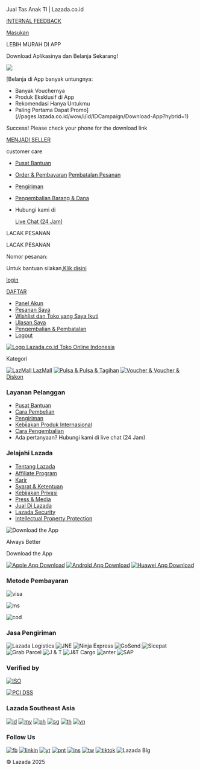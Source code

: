 Jual Tas Anak Tl | Lazada.co.id






















[INTERNAL FEEDBACK](https://pages.lazada.co.id/wow/gcp/route/lazada/id/upr_1000345_lazada/channel/id/upr-router/id_upr?wx_navbar_transparent=true&disable_smb=true&lzd_pc_navbar_hidden=true&hybrid=1&data_prefetch=true&prefetch_replace=1&at_iframe=1&wh_pid=/lazada/channel/id/feedback/internal-feedback)

[Masukan](//pages.lazada.co.id/wow/gcp/route/lazada/id/upr_1000345_lazada/channel/id/upr-router/id_upr?hybrid=1&data_prefetch=true&prefetch_replace=1&at_iframe=1&wh_pid=/lazada/channel/id/trade/feedback)

LEBIH MURAH DI APP

Download Aplikasinya dan Belanja Sekarang!

![](https://img.lazcdn.com/us/domino/f6c8f8562e22b325597910b0a3ddafa4.png)

[Belanja di App banyak untungnya:

* Banyak Vouchernya
* Produk Eksklusif di App
* Rekomendasi Hanya Untukmu
* Paling Pertama Dapat Promo](//pages.lazada.co.id/wow/i/id/IDCampaign/Download-App?hybrid=1)

Success! Please check your phone for the download link

[MENJADI SELLER](https://sellercenter.lazada.co.id/apps/register/index?gsc=1)

customer care

* [Pusat Bantuan](https://helpcenter.lazada.co.id/s/faq)
* [Order & Pembayaran](//www.lazada.co.id/helpcenter/payments/)
  [Pembatalan Pesanan](//www.lazada.co.id/helpcenter/orders-payment/#answer-faq-howtocancel-ans)
* [Pengiriman](//www.lazada.co.id/helpcenter/#answer-faq-delivery-ans)
* [Pengembalian Barang & Dana](//www.lazada.co.id/helpcenter/returns/)
* Hubungi kami di

  [Live Chat (24 Jam)](javascript:;)

LACAK PESANAN

LACAK PESANAN

Nomor pesanan:

Untuk bantuan silakan,[Klik disini](//www.lazada.co.id/helpcenter/shipping-delivery/#answer-faq-trackorder-ans "Untuk bantuan silakan,")

[login](//member.lazada.co.id/user/login)

[DAFTAR](//member.lazada.co.id/user/register)

* [Panel Akun](//member.lazada.co.id/user/account#/)
* [Pesanan Saya](//my.lazada.co.id/customer/order/index/)
* [Wishlist dan Toko yang Saya Ikuti](//my.lazada.co.id/wishlist/index)
* [Ulasan Saya](//my.lazada.co.id/customer/myReview/my-reviews)
* [Pengembalian & Pembatalan](//my.lazada.co.id/customer/returns/index?requestType=return)
* [Logout](//member.lazada.co.id/user/logout)

[![Logo Lazada.co.id Toko Online Indonesia](https://img.lazcdn.com/g/tps/images/ims-web/TB1Hs8GaMFY.1VjSZFnXXcFHXXa.png)](//www.lazada.co.id/)

Kategori

[![LazMall](https://img.lazcdn.com/g/tps/images/ims-web/TB1gNcMWBr0gK0jSZFnXXbRRXXa.png)
LazMall](https://pages.lazada.co.id/wow/gcp/route/lazada/id/upr_1000345_lazada/channel/id/upr-router/id_upr?hybrid=1&data_prefetch=true&prefetch_replace=1&at_iframe=1&wh_pid=/lazada/channel/id/lazmall-channel/lazmall-channel-pc)
[![Pulsa &](https://img.lazcdn.com/g/tps/images/ims-web/TB1Je4vhRr0gK0jSZFnXXbRRXXa.png)
Pulsa & Tagihan](//pages.lazada.co.id/wow/i/id/digitalgoods/home?hybrid=1&scm=1003.4.icms-zebra-5000383-2586266.OTHER_6502207798_7692459)
[![Voucher &](https://img.lazcdn.com/g/tps/images/ims-web/TB1x8lvhHj1gK0jSZFuXXcrHpXa.png)
Voucher & Diskon](//pages.lazada.co.id/wow/gcp/route/lazada/id/upr_1000345_lazada/channel/id/upr-router/id_upr?hybrid=1&data_prefetch=true&at_iframe=1&wh_pid=/lazada/channel/id/all-promo/mcp-ush&scm=1003.4.icms-zebra-5000383-2586266.OTHER_6502207802_7692459&prefetch_replace=1)







### Layanan Pelanggan

* [Pusat Bantuan](//www.lazada.co.id/helpcenter/)
* [Cara Pembelian](//www.lazada.co.id/helpcenter/payments/)
* [Pengiriman](//www.lazada.co.id/helpcenter/shipping-and-delivery/)
* [Kebijakan Produk Internasional](//www.lazada.co.id/helpcenter/products-on-lazada/#answer-faq-internationalproduct-ans)
* [Cara Pengembalian](//www.lazada.co.id/helpcenter/returns-refunds/#answer-faq-return-ans)
* Ada pertanyaan? Hubungi kami di live chat (24 Jam)

### Jelajahi Lazada

* [Tentang Lazada](//group.lazada.com/en/about/)
* [Afﬁliate Program](//pages.lazada.co.id/wow/gcp/route/lazada/id/upr_1000345_lazada/channel/id/upr-router/id_upr?hybrid=1&data_prefetch=true&prefetch_replace=1&at_iframe=1&wh_pid=/lazada/channel/id/partnership/AffiliatesID)
* [Karir](//www.lazada.com/work-at-lazada/)
* [Syarat & Ketentuan](https://pages.lazada.co.id/wow/gcp/route/lazada/id/upr_1000345_lazada/channel/id/upr-router/id_upr?hybrid=1&data_prefetch=true&prefetch_replace=1&at_iframe=1&wh_pid=/lazada/channel/id/legal/terms-of-use)
* [Kebijakan Privasi](https://pages.lazada.co.id/wow/gcp/route/lazada/id/upr_1000345_lazada/channel/id/upr-router/id_upr?hybrid=1&data_prefetch=true&prefetch_replace=1&at_iframe=1&wh_pid=/lazada/channel/id/legal/PrivacyPolicy)
* [Press & Media](//group.lazada.com/en/press-release/)
* [Jual Di Lazada](https://www.lazada.co.id/marketplace/)
* [Lazada Security](//www.lazada.co.id/security/)
* [Intellectual Property Protection](https://pages.lazada.co.id/wow/gcp/route/lazada/id/upr_1000345_lazada/channel/id/upr-router/id_upr?hybrid=1&data_prefetch=true&prefetch_replace=1&at_iframe=1&wh_pid=/lazada/channel/id/legal/ipr-policy)

![Download the App](https://img.lazcdn.com/us/media/d33f1c45a4bd2fc773f8614625ed9cee-165-165.png)

Always Better

Download the App

[![Apple App Download](https://img.lazcdn.com/us/domino/775ef490-0fd3-4022-945b-903c2fdf48c0_ID-126-42.png)](https://itunes.apple.com/app/id785385147)
[![Android App Download](https://img.lazcdn.com/us/domino/b4baee1b-3663-4968-87bd-bb11fb1e396d_ID-126-42.png)](https://play.google.com/store/apps/details?id=com.lazada.android)
[![Huawei App Download](https://img.lazcdn.com/us/domino/1f6ca658-d327-4d15-b401-5ff2aea23fc7_ID-126-42.png)](https://appgallery.huawei.com/#/app/C100164557)

### Metode Pembayaran

![visa](https://img.lazcdn.com/us/domino/5aaf621a-9791-45be-912e-bf9cba96eb3b_ID-53-39.png)

![ms](https://img.lazcdn.com/us/domino/b3d85401-0f00-401e-87fc-a0dad42c8274_ID-53-39.png)

![cod](https://img.lazcdn.com/us/domino/76d6368f-ea9a-4456-995e-c5cf235d1334_ID-53-39.png)

### Jasa Pengiriman

![Lazada Logistics](https://img.lazcdn.com/g/tps/imgextra/i3/O1CN01RNizk522j2cPtaRjc_!!6000000007155-2-tps-96-70.png)
![JNE](https://img.lazcdn.com/g/tps/imgextra/i1/O1CN01Y8JAuA1pB4EhCiF0K_!!6000000005321-2-tps-96-70.png)
![Ninja Express](https://img.lazcdn.com/g/tps/imgextra/i1/O1CN01qvF2hw1lWoZrnGZev_!!6000000004827-2-tps-96-70.png)
![GoSend](https://img.lazcdn.com/g/tps/imgextra/i3/O1CN01DGonqR1H5qmpBI2hf_!!6000000000707-2-tps-96-70.png)
![Sicepat](https://img.lazcdn.com/g/tps/imgextra/i2/O1CN01ENOAXK1UR05CB9iwA_!!6000000002513-2-tps-96-70.png)
![Grab Parcel](https://img.lazcdn.com/g/tps/imgextra/i4/O1CN01mFypLB1jt8eRUFBC0_!!6000000004605-2-tps-96-70.png)
![J & T](https://img.lazcdn.com/g/tps/imgextra/i3/O1CN011Ya3Kg1OSw3sg81tm_!!6000000001705-2-tps-96-70.png)
![J&T Cargo](https://img.lazcdn.com/us/domino/cc4c4862-8fe7-4fa3-966f-d025028ab329_ID-96-70.jpg)
![anter](https://img.lazcdn.com/g/tps/imgextra/i1/O1CN019tUhkL1abQnOURPrd_!!6000000003348-2-tps-96-70.png)
![SAP](https://img.lazcdn.com/g/tps/imgextra/i4/O1CN01uOZizA1UOFhot1z5u_!!6000000002507-2-tps-96-70.png)

### Verified by

[![ISO](https://img.lazcdn.com/g/tps/tfs/TB1lbmoqYr1gK0jSZR0XXbP8XXa-340-200.png)](https://img.lazcdn.com/g/tps/imgextra/i4/O1CN01bvSldX1gkULXWGauo_!!6000000004180-2-tps-1190-1683.png)

[![PCI DSS](https://img.lazcdn.com/g/tps/tfs/TB1jyJMv.H1gK0jSZSyXXXtlpXa-184-120.png)](https://img.lazcdn.com/g/tps/imgextra/i3/O1CN01dinKMe26jjo1yfe9j_!!6000000007698-0-tps-2480-3509.jpg)

### Lazada Southeast Asia

[![id](https://img.lazcdn.com/us/domino/ac9e1662-8636-4752-bf72-94810ea86e2e_ID-32-32.png)](https://www.lazada.co.id)
[![my](https://img.lazcdn.com/us/domino/58be81a3-d551-4000-8f51-de68ca6dfd84_ID-32-32.png)](https://www.lazada.com.my)
[![ph](https://img.lazcdn.com/us/domino/49efebc5-65cf-4c15-8790-13beffc51e73_ID-32-32.png)](https://www.lazada.com.ph)
[![sg](https://img.lazcdn.com/us/domino/473f4b8e-5e91-4d5c-b75c-06076516fcee_ID-32-32.png)](https://www.lazada.sg)
[![th](https://img.lazcdn.com/us/domino/4a8b7136-0b86-4db6-8b47-66bde210fbfa_ID-32-32.png)](https://www.lazada.co.th)
[![vn](https://img.lazcdn.com/us/domino/76a997c3-b87d-41c3-a47c-150a24d1f31f_ID-32-32.png)](https://www.lazada.vn)

### Follow Us

[![fb](https://img.lazcdn.com/g/tps/imgextra/i3/O1CN01Wdetn224xMIRNihao_!!6000000007457-2-tps-34-34.png)](https://www.facebook.com/LazadaSingapore)
[![linkin](https://img.lazcdn.com/g/tps/imgextra/i4/O1CN01D6oQr31GPG1ONK9jd_!!6000000000614-2-tps-34-34.png)](https://www.linkedin.com/company/lazada?spm=a2o42.pdp_revamp.sns.d_lnk.2e024fd0B1FvTr)
[![yt](https://img.lazcdn.com/g/tps/imgextra/i4/O1CN01zt1zOu1zsFnzoIWje_!!6000000006769-2-tps-34-34.png)](https://www.youtube.com/channel/UC84pTcutLPrVHkRBx4QSh5g)
[![pnt](https://img.lazcdn.com/g/tps/imgextra/i2/O1CN01b9cK511pjsP40xyAX_!!6000000005397-2-tps-34-34.png)](https://www.pinterest.com/lazadasg/?spm=a2o42.home.sns.d_pnt.72ea46b5l7ZQyU)
[![ins](https://img.lazcdn.com/g/tps/imgextra/i4/O1CN011gka8L1E0PIZlHK7e_!!6000000000289-2-tps-34-34.png)](https://www.instagram.com/lazada_sg)
[![tw](https://img.lazcdn.com/g/tps/imgextra/i3/O1CN01bSHOIg1O2N9lO20XK_!!6000000001647-2-tps-34-34.png)](https://twitter.com/LazadaSG)
[![tiktok](https://img.lazcdn.com/g/tps/imgextra/i4/O1CN0193C9ay1QIykTmUlwk_!!6000000001954-2-tps-34-34.png)](https://www.tiktok.com/@lazada_sg)
![Lazada Blg](https://img.lazcdn.com/g/tps/imgextra/i1/O1CN01EShTwh1uKIMLn9AjA_!!6000000006018-0-tps-34-34.jpg)

© Lazada 2025